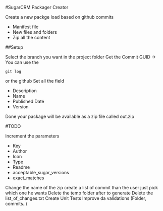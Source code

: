 #SugarCRM Packager Creator

Create a new packge load based on github commits

* Manifest file
* New files and folders
* Zip all the content


##Setup

Select the branch you want in the project folder
Get the Commit GUID -> You can use the 
```shell
git log 
```
or the github
Set all the field

* Description
* Name
* Published Date
* Version

Done your package will be available as a zip file called out.zip

#TODO

Increment the parameters 

* Key
* Author
* Icon
* Type
* Readme
* acceptable_sugar_versions
* exact_matches

Change the name of the zip
create a list of commit than the user just pick which one he wants
Delete the temp folder after to generate
Delete the list_of_changes.txt
Create Unit Tests
Improve da validations (Folder, commits..)